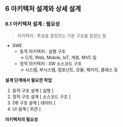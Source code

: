 <head>
    <style>
        .imp{
            color : red;
            font-weight : bold;
        }
    </style>
</head>

## 6 아키텍처 설계와 상세 설계
### 6.1 아키텍처 설계 : 필요성
> 아키텍처 : 특성을 결정짓는 기본 구조를 일컫는 말

- SWE
    + 동적 아키텍처 : 실행 구조  
    &rarr; C/S, Web, Mobile, IoT, 계층, MVC 등
    + 정적 아키텍처 : SW 소스코드 구조  
    &rarr; 시스템, 부시스템, 컴포넌트, 모듈, 패키지, 클래스 등

**설계 단계에서 필요한 작업**
1. 동적 구조 설계 [ 실행 ]
1. 정적 구조 설계 [ 소스코드 구조 ]
1. DB 구조 설계 [ 데이터 ]
1. UI 설계 [ 외관 ]

**아키텍처의 필요성**  
